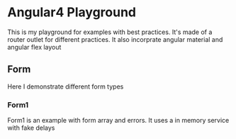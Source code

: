 # Angular4 Playground
This is my playground for examples with best practices. It's made of a router outlet for different practices. It also incorprate angular material and angular flex layout

## Form
Here I demonstrate different form types

### Form1
Form1 is an example with form array and errors. It uses a in memory service with fake delays
